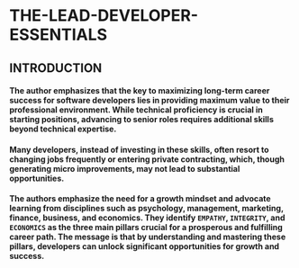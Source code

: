 # THE-LEAD-DEVELOPER-ESSENTIALS

## INTRODUCTION
#### The author emphasizes  that the key to maximizing long-term career success for software developers lies in providing maximum value to their professional environment. While technical proficiency is crucial in starting positions, advancing to senior roles requires additional skills beyond technical expertise.
#### Many developers, instead of investing in these skills, often resort to changing jobs frequently or entering private contracting, which, though generating micro improvements, may not lead to substantial opportunities.
#### The authors emphasize the need for a growth mindset and advocate learning from disciplines such as psychology, management, marketing, finance, business, and economics. They identify `EMPATHY`, `INTEGRITY`, and `ECONOMICS` as the three main pillars crucial for a prosperous and fulfilling career path. The  message is that by understanding and mastering these pillars, developers can unlock significant opportunities for growth and success.
